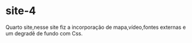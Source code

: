 # site-4
Quarto site,nesse site fiz a incorporação de mapa,vídeo,fontes externas e um degradê de fundo com Css.
